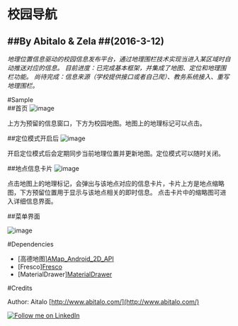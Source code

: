 校园导航
====
##By Abitalo & Zela
##(2016-3-12)
----
<i>
地理位置信息驱动的校园信息发布平台，通过地理围栏技术实现当进入某区域时自动推送对应的信息。  
目前进度：已完成基本框架，并集成了地图、定位和地理围栏功能。  
尚待完成：信息来源（学校提供接口或者自己爬）、教务系统接入、重写地理围栏。  
</i>

#Sample  
##首页
![image](http://7xkp3n.com1.z0.glb.clouddn.com/Screenshot_20160421-002634.png-gitstyle)  

上方为预留的信息窗口，下方为校园地图。地图上的地理标记可以点击。

##定位模式开启后
![image](http://7xkp3n.com1.z0.glb.clouddn.com/Screenshot_20160421-002640.png-gitstyle)  

开启定位模式后会定期同步当前地理位置并更新地图。定位模式可以随时关闭。

##地点信息卡片
![image](http://7xkp3n.com1.z0.glb.clouddn.com/Screenshot_20160421-002658.png-gitstyle)  

点击地图上的地理标记，会弹出与该地点对应的信息卡片，卡片上方是地点缩略图，下方预留位置用于显示与该地点相关的即时信息。 
点击卡片中的缩略图可进入详细信息界面。

##菜单界面

![image](http://7xkp3n.com1.z0.glb.clouddn.com/Screenshot_20160421-002737.png-gitstyle)  

#Dependencies

* [高德地图][AMap_Android_2D_API](http://lbs.amap.com/api/android-sdk/down/)
* [Fresco][Fresco](https://github.com/facebook/fresco)
* [MaterialDrawer][MaterialDrawer](https://github.com/mikepenz/MaterialDrawer)

#Credits

Author: Aitalo [http://www.abitalo.com/](http://www.abitalo.com/)

<a href="https://cn.linkedin.com/in/abitalo">
  <img alt="Follow me on LinkedIn"
       src="https://raw.githubusercontent.com/florent37/DaVinci/master/mobile/src/main/res/drawable-hdpi/linkedin.png" />
</a>
